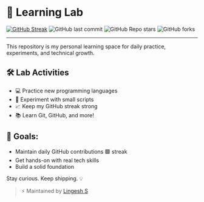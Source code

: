 # 🧪 Learning Lab

[![GitHub Streak](https://streak-stats.demolab.com?user=Lingesh-S&theme=tokyonight&hide_border=true)](https://git.io/streak-stats)
![GitHub last commit](https://img.shields.io/github/last-commit/Lingesh-S/learning-lab)
![GitHub Repo stars](https://img.shields.io/github/stars/Lingesh-S/learning-lab?style=social)
![GitHub forks](https://img.shields.io/github/forks/Lingesh-S/learning-lab?style=social)

---

This repository is my personal learning space for daily practice, experiments, and technical growth.

## 🛠️ Lab Activities
- 💻 Practice new programming languages  
- 🚀 Experiment with small scripts  
- 📈 Keep my GitHub streak strong  
- 📚 Learn Git, GitHub, and more!  

## 🎯 Goals:
- Maintain daily GitHub contributions 🟩 streak  
- Get hands-on with real tech skills  
- Build a solid foundation  

Stay curious. Keep shipping. 💡

> ⚡ Maintained by [Lingesh S](https://github.com/Lingesh-S)
